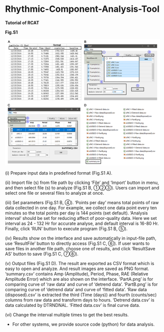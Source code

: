# Rhythmic-Component-Analysis-Tool

**Tutorial of RCAT**

**Fig.S1**

![Alt text](https://github.com/lzbbest/Rhythmic-Component-Analysis-Tool/raw/master/Fig.S1.png)

(i) Prepare input data in predefined format (Fig.S1 A).

(ii) Import file (s) from file path by clicking ‘File’ and ‘Import’ button in menu, and then select file (s) to analyze (Fig.S1 B, ①②③). Users can import and select one file or several files to analyze at once.

(iii) Set parameters (Fig.S1 B, ④). ‘Points per day’ means total points of raw data collected in one day. For example, we collect one data point every ten minutes so the total points per day is 144 points (set default). ‘Analysis interval’ should be set for reducing affect of poor-quality data. Here we set interval as 24 - 132 Hr for accurate analyse, and default interval is 16-80 Hr. Finally, click ‘RUN’ button to execute program (Fig.S1 B, ⑤).

(iv) Results show on the interface and save automatically in input-file path, use ‘ResultFile’ button to directly access (Fig.S1 C, ⑥). If user wants to save files in another file path, choose one of results, and click ‘ResultSave AS’ button to save (Fig.S1 C, ⑦⑧).

(v) Output files (Fig.S1 D). The result are exported as CSV format which is easy to open and analyze. And result images are saved as PNG format. ‘summary.csv’ contains Amp (Amplitude), Period, Phase, RAE (Relative Amplitude Error) which are also shown on the interface. ‘PartA.png’ is for comparing curve of ‘raw data’ and curve of ‘detrend data’. ‘PartB.png’ is for comparing curve of ‘detrend data’ and curve of ‘fitted data’. ‘Raw data (disposed).csv’ is extracted the third (Time (days)) and fourth (counts/sec) columns from raw data and transform days to hours. ‘Detrend data.csv’ is data calculated by DTRNDNAL. ‘Fitted data.csv’ is final curve data.

(vi) Change the interval multiple times to get the best results.

* For other systems, we provide source code (python) for data analysis.
